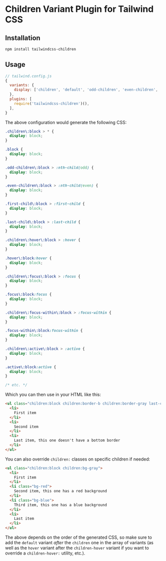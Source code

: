 # Children Variant Plugin for Tailwind CSS

## Installation

```bash
npm install tailwindcss-children
```

## Usage

```js
// tailwind.config.js
{
  variants: {
    display: ['children', 'default', 'odd-children', 'even-children', 'first-child', 'last-child', 'children-hover', 'hover', 'children-focus', 'focus', 'children-focus-within', 'focus-within', 'children-active', 'active', 'responsive'],
  },
  plugins: [
    require('tailwindcss-children')(),
  ],
}
```

The above configuration would generate the following CSS:

```css
.children\:block > * {
  display: block;
}

.block {
  display: block;
}

.odd-children\:block > :nth-child(odd) {
  display: block;
}

.even-children\:block > :nth-child(even) {
  display: block;
}

.first-child\:block > :first-child {
  display: block;
}

.last-child\:block > :last-child {
  display: block;
}

.children\:hover\:block > :hover {
  display: block;
}

.hover\:block:hover {
  display: block;
}

.children\:focus\:block > :focus {
  display: block;
}

.focus\:block:focus {
  display: block;
}

.children\:focus-within\:block > :focus-within {
  display: block;
}

.focus-within\:block:focus-within {
  display: block;
}

.children\:active\:block > :active {
  display: block;
}

.active\:block:active {
  display: block;
}

/* etc. */
```

Which you can then use in your HTML like this:

```html
<ul class="children:block children:border-b children:border-gray last-child:border-b-0 children:hover:bg-gray">
  <li>
    First item
  </li>
  <li>
    Second item
  </li>
  <li>
    Last item, this one doesn't have a bottom border
  </li>
</ul>
```

You can also override `children:` classes on specific children if needed:

```html
<ul class="children:block children:bg-gray">
  <li>
    First item
  </li>
  <li class="bg-red">
    Second item, this one has a red background
  </li>
  <li class="bg-blue">
    Third item, this one has a blue background
  </li>
  <li>
    Last item
  </li>
</ul>
```

The above depends on the order of the generated CSS, so make sure to add the `default` variant *after* the `children` one in the array of variants (as well as the `hover` variant after the `children-hover` variant if you want to override a `children-hover:` utility, etc.).
